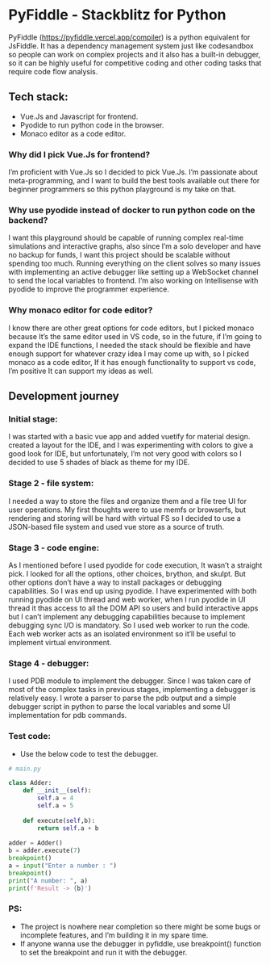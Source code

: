 # PyFiddle - Stackblitz for Python
PyFiddle (https://pyfiddle.vercel.app/compiler) is a python equivalent for JsFiddle. It has a dependency management system just like codesandbox so people can work on complex projects and it also has a built-in debugger, so it can be highly useful for competitive coding and other coding tasks that require code flow analysis.

## Tech stack:
- Vue.Js and Javascript for frontend.
- Pyodide to run python code in the browser.
- Monaco editor as a code editor.

### Why did I pick Vue.Js for frontend? 
I’m proficient with Vue.Js so I decided to pick Vue.Js. I’m passionate about meta-programming, and I want to build the best tools available out there for beginner programmers so this python playground is my take on that.

### Why use pyodide instead of docker to run python code on the backend?
I want this playground should be capable of running complex real-time simulations and interactive graphs, also since I’m a solo developer and have no backup for funds, I want this project should be scalable without spending too much. Running everything on the client solves so many issues with implementing an active debugger like setting up a WebSocket channel to send the local variables to frontend. I’m also working on Intellisense with pyodide to improve the programmer experience. 

### Why monaco editor for code editor?
I know there are other great options for code editors, but I picked monaco because It’s the same editor used in VS code, so in the future, if I’m going to expand the IDE functions, I needed the stack should be flexible and have enough support for whatever crazy idea I may come up with, so I picked monaco as a code editor, If it has enough functionality to support vs code, I’m positive It can support my ideas as well.


## Development journey


### Initial stage:
I was started with a basic vue app and added vuetify for material design. created a layout for the IDE, and I was experimenting with colors to give a good look for IDE, but unfortunately, I’m not very good with colors so I decided to use 5 shades of black as theme for my IDE.


### Stage 2 - file system: 
I needed a way to store the files and organize them and a file tree UI for user operations. My first thoughts were to use memfs or browserfs, but rendering and storing will be hard with virtual FS so I decided to use a JSON-based file system and used vue store as a source of truth.


### Stage 3 - code engine:
As I mentioned before I used pyodide for code execution, It wasn’t a straight pick. I looked for all the options, other choices, brython, and skulpt. But other options don’t have a way to install packages or debugging capabilities. So I was end up using pyodide. I have experimented with both running pyodide on UI thread and web worker, when I run pyodide in UI thread it thas access to all the DOM API so users and build interactive apps but I can’t implement any debugging capabilities because to implement debugging sync I/O is mandatory. So I used web worker to run the code. Each web worker acts as an isolated environment so it’ll be useful to implement virtual environment.


### Stage 4 - debugger:
I used PDB module to implement the debugger. Since I was taken care of most of the complex tasks in previous stages, implementing a debugger is relatively easy. I wrote a parser to parse the pdb output and a simple debugger script in python to parse the local variables and some UI implementation for pdb commands.

### Test code:
- Use the below code to test the debugger.

```py
# main.py

class Adder:
    def __init__(self):
        self.a = 4
        self.a = 5
        
    def execute(self,b):
        return self.a + b
        
adder = Adder()
b = adder.execute(7)
breakpoint()
a = input("Enter a number : ")
breakpoint()
print("A number: ", a)
print(f'Result -> {b}')

```

### PS: 
- The project is nowhere near completion so there might be some bugs or incomplete features, and I’m building it in my spare time.
- If anyone wanna use the debugger in pyfiddle, use breakpoint() function to set the breakpoint and run it with the debugger.

